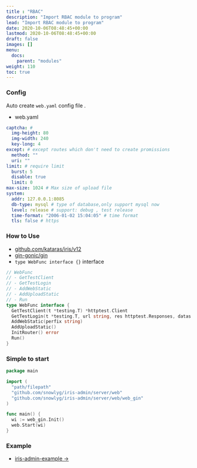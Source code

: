 ```yaml
---
title : "RBAC"
description: "Import RBAC module to program"
lead: "Import RBAC module to program"
date: 2020-10-06T08:48:45+00:00
lastmod: 2020-10-06T08:48:45+00:00
draft: false
images: []
menu:
  docs:
    parent: "modules"
weight: 110
toc: true
---
```


### Config

Auto create `web.yaml` config file .

- web.yaml
  
```yaml
captcha: # 
  img-height: 80
  img-width: 240
  key-long: 4
except: # except routes which don't need to create promissions 
  method: ""
  uri: ""
limit: # require limit 
  burst: 5
  disable: true
  limit: 0
max-size: 1024 # Max size of upload file 
system:
  addr: 127.0.0.1:8085 
  db-type: mysql # type of database,only support mysql now
  level: release # support: debug , test release
  time-format: "2006-01-02 15:04:05" # time format
  tls: false # https 

```

### How to Use

- [github.com/kataras/iris/v12](https://github.com/kataras/iris)
- [gin-gonic/gin](https://github.com/gin-gonic/gin)
-  `type WebFunc interface {}`  interface
  
```go
// WebFunc 
// - GetTestClient 
// - GetTestLogin 
// - AddWebStatic 
// - AddUploadStatic 
// - Run 
type WebFunc interface {
  GetTestClient(t *testing.T) *httptest.Client
  GetTestLogin(t *testing.T, url string, res httptest.Responses, datas ...interface{}) *httptest.Client
  AddWebStatic(perfix string)
  AddUploadStatic()
  InitRouter() error
  Run()
}
```

### Simple to start
  
```go
package main

import (
  "path/filepath"
  "github.com/snowlyg/iris-admin/server/web"
  "github.com/snowlyg/iris-admin/server/web/web_gin"
)

func main() {
  wi := web_gin.Init()
  web.Start(wi)
}
```

### Example

- [iris-admin-example →](https://github.com/snowlyg/iris-admin-example)
